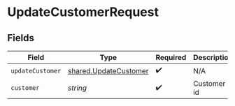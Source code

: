 # UpdateCustomerRequest


## Fields

| Field                                                                 | Type                                                                  | Required                                                              | Description                                                           |
| --------------------------------------------------------------------- | --------------------------------------------------------------------- | --------------------------------------------------------------------- | --------------------------------------------------------------------- |
| `updateCustomer`                                                      | [shared.UpdateCustomer](../../../sdk/models/shared/updatecustomer.md) | :heavy_check_mark:                                                    | N/A                                                                   |
| `customer`                                                            | *string*                                                              | :heavy_check_mark:                                                    | Customer id                                                           |